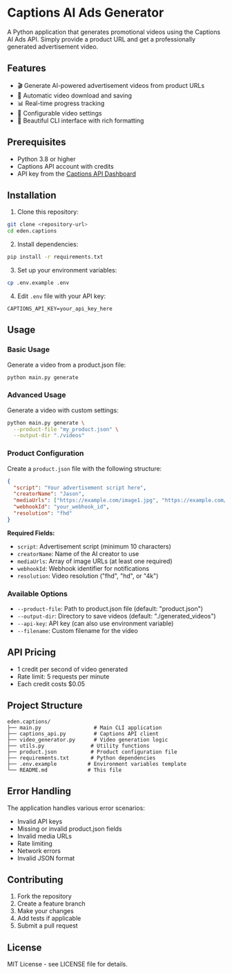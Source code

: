# Captions AI Ads Generator

A Python application that generates promotional videos using the Captions AI Ads API. Simply provide a product URL and get a professionally generated advertisement video.

## Features

- 🎬 Generate AI-powered advertisement videos from product URLs
- 💾 Automatic video download and saving
- 📊 Real-time progress tracking
- 🔧 Configurable video settings
- 🎨 Beautiful CLI interface with rich formatting

## Prerequisites

- Python 3.8 or higher
- Captions API account with credits
- API key from the [Captions API Dashboard](https://help.captions.ai/api-reference/api)

## Installation

1. Clone this repository:

```bash
git clone <repository-url>
cd eden.captions
```

2. Install dependencies:

```bash
pip install -r requirements.txt
```

3. Set up your environment variables:

```bash
cp .env.example .env
```

4. Edit `.env` file with your API key:

```
CAPTIONS_API_KEY=your_api_key_here
```

## Usage

### Basic Usage

Generate a video from a product.json file:

```bash
python main.py generate
```

### Advanced Usage

Generate a video with custom settings:

```bash
python main.py generate \
  --product-file "my_product.json" \
  --output-dir "./videos"
```

### Product Configuration

Create a `product.json` file with the following structure:

```json
{
  "script": "Your advertisement script here",
  "creatorName": "Jason",
  "mediaUrls": ["https://example.com/image1.jpg", "https://example.com/image2.jpg"],
  "webhookId": "your_webhook_id",
  "resolution": "fhd"
}
```

**Required Fields:**

- `script`: Advertisement script (minimum 10 characters)
- `creatorName`: Name of the AI creator to use
- `mediaUrls`: Array of image URLs (at least one required)
- `webhookId`: Webhook identifier for notifications
- `resolution`: Video resolution ("fhd", "hd", or "4k")

### Available Options

- `--product-file`: Path to product.json file (default: "product.json")
- `--output-dir`: Directory to save videos (default: "./generated_videos")
- `--api-key`: API key (can also use environment variable)
- `--filename`: Custom filename for the video

## API Pricing

- 1 credit per second of video generated
- Rate limit: 5 requests per minute
- Each credit costs $0.05

## Project Structure

```
eden.captions/
├── main.py                 # Main CLI application
├── captions_api.py         # Captions API client
├── video_generator.py      # Video generation logic
├── utils.py               # Utility functions
├── product.json           # Product configuration file
├── requirements.txt       # Python dependencies
├── .env.example          # Environment variables template
└── README.md             # This file
```

## Error Handling

The application handles various error scenarios:

- Invalid API keys
- Missing or invalid product.json fields
- Invalid media URLs
- Rate limiting
- Network errors
- Invalid JSON format

## Contributing

1. Fork the repository
2. Create a feature branch
3. Make your changes
4. Add tests if applicable
5. Submit a pull request

## License

MIT License - see LICENSE file for details.
